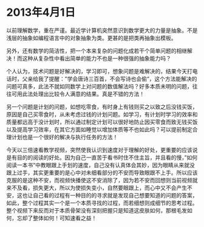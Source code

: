 # 2013年4月1日

以前理解数学，重在严谨。最近学计算机突然意识到数学更大的力量是抽象。不是浅层的抽象如编程语言中的对象抽象为类。更甚的是把类再抽象出模板。

另外，还有数学的简洁性，把一个本来复杂的问题化成若干个简单问题的相继解决！而这种从复杂性中看出简单的能力不也是一种很强的抽象能力吗？



个人认为，技术问题是好解决的，学习即可，想象问题是难解决的，结果今天打电话时，父亲给我了提醒：”学会唐诗三百首，不会写诗也会偷“，这个方法能解决的问题可真多，此法不就如同数学上对问题的数值解法吗？好多本质未明的问题，往往可用此法处理出比较令人满意的结果。真是不错的方法！

另一个问题是计划的问题，如想吃零食，有时身上有钱则买之以致之后没钱买饭，原因是自己买零食时，从未考虑过钱的计划问题。如学习，有计划时学习的效率和质量都远高于没计划时，所以通过制定计划可以很好地防止因买零食而致无钱买饭以及提高学习效率，在其它方面如睡觉以增加体质等不也如此吗？可以提前制定合理计划也是一个很好的解决与执行任务的方法！



今天以三倍速看教学视频，突然使我认识到速度对于理解的好处，更重要的应该说是有目的的阅读的好处。因为自己一直苦于看书时住不住主旨，并且看的慢，”如何阅读一本书“中教眼跟上手划的速度，自己没有认真体会其妙，因为眼睛从来就没跟上过手，其实更重要的是心中对未细看部分的不安而导致眼跟不上手。所以应该克服的是这种不安，而视频快播使这不安消除了，因为若不安而回想则当前视频就来不及看，损失更大，所以为使损失变小，自然要眼跟上，而心中又不会产生不安，这也让自己看的过程有一种目的的寻求就是发现自己想要知道的问题的答案，如此，整个过程其实一个是一个本质寻找的过程，而若细想则成细节的思考过程。整个视频下来反而对于本质骨架没有深刻把握只是知道这皮肤如何，那根毛发如何，忘却了整体如何！可知速看之益！